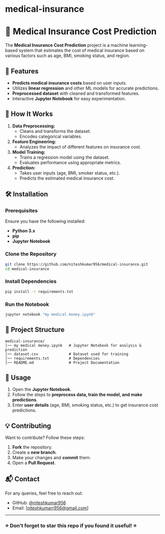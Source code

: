 # medical-insurance
# 🏥 Medical Insurance Cost Prediction

The **Medical Insurance Cost Prediction** project is a machine learning-based system that estimates the cost of medical insurance based on various factors such as age, BMI, smoking status, and region.

## 🚀 Features
- **Predicts medical insurance costs** based on user inputs.
- Utilizes **linear regression** and other ML models for accurate predictions.
- **Preprocessed dataset** with cleaned and transformed features.
- Interactive **Jupyter Notebook** for easy experimentation.

## 📌 How It Works
1. **Data Preprocessing:**
   - Cleans and transforms the dataset.
   - Encodes categorical variables.
2. **Feature Engineering:**
   - Analyzes the impact of different features on insurance cost.
3. **Model Training:**
   - Trains a regression model using the dataset.
   - Evaluates performance using appropriate metrics.
4. **Prediction:**
   - Takes user inputs (age, BMI, smoker status, etc.).
   - Predicts the estimated medical insurance cost.

## 🛠️ Installation
### Prerequisites
Ensure you have the following installed:
- **Python 3.x**
- **pip**
- **Jupyter Notebook**

### Clone the Repository
```bash
git clone https://github.com/niteshkumar956/medical-insurance.git
cd medical-insurance
```

### Install Dependencies
```bash
pip install -r requirements.txt
```

### Run the Notebook
```bash
jupyter notebook "my medical money.ipynb"
```

## 📂 Project Structure
```
medical-insurance/
│── my medical money.ipynb   # Jupyter Notebook for analysis & prediction
│── dataset.csv              # Dataset used for training
│── requirements.txt         # Dependencies
│── README.md                # Project Documentation
```

## 📜 Usage
1. Open the **Jupyter Notebook**.
2. Follow the steps to **preprocess data, train the model, and make predictions**.
3. Enter **user details** (age, BMI, smoking status, etc.) to get insurance cost predictions.

## 💡 Contributing
Want to contribute? Follow these steps:
1. **Fork** the repository.
2. Create a **new branch**.
3. Make your changes and **commit** them.
4. Open a **Pull Request**.

## 📬 Contact
For any queries, feel free to reach out:
- GitHub: [@niteshkumar956](https://github.com/niteshkumar956)
- Email: [niteshkumarr956@gmail.com]

---
### ⭐ Don't forget to **star** this repo if you found it useful! ⭐


